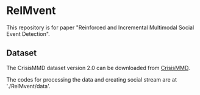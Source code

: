 # ReIMvent
This repository is for paper "Reinforced and Incremental Multimodal Social Event Detection".


## Dataset
The CrisisMMD dataset version 2.0 can be downloaded from [CrisisMMD](https://crisisnlp.qcri.org/crisismmd.html).

The codes for processing the data and creating social stream are at './ReIMvent/data'.
